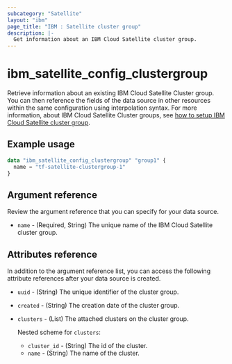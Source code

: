 ```yaml
---
subcategory: "Satellite"
layout: "ibm"
page_title: "IBM : Satellite cluster group"
description: |-
  Get information about an IBM Cloud Satellite cluster group.
---
```


# ibm_satellite_config_clustergroup

Retrieve information about an existing IBM Cloud Satellite Cluster group. You can then reference the fields of the data source in other resources within the same configuration using interpolation syntax. For more information, about IBM Cloud Satellite Cluster groups, see [how to setup IBM Cloud Satellite cluster group](https://test.cloud.ibm.com/docs/satellite?topic=satellite-setup-clusters-satconfig#setup-clusters-satconfig-groups).

## Example usage

```terraform
data "ibm_satellite_config_clustergroup" "group1" {
  name = "tf-satellite-clustergroup-1"
}

```

## Argument reference

Review the argument reference that you can specify for your data source. 

- `name` - (Required, String) The unique name of the IBM Cloud Satellite cluster group.

## Attributes reference

In addition to the argument reference list, you can access the following attribute references after your data source is created.

- `uuid` - (String) The unique identifier of the cluster group.
- `created` - (String) The creation date of the cluster group.
- `clusters` - (List) The attached clusters on the cluster group. 

   Nested scheme for `clusters`:
    - `cluster_id` - (String) The id of the cluster.
    - `name` - (String) The name of the cluster.
